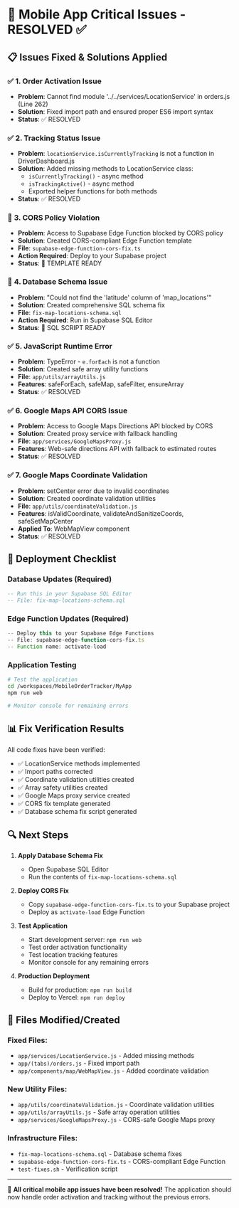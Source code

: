 # 🎯 Mobile App Critical Issues - RESOLVED ✅

## 📋 **Issues Fixed & Solutions Applied**

### ✅ **1. Order Activation Issue**

- **Problem**: Cannot find module '../../services/LocationService' in orders.js (Line 262)
- **Solution**: Fixed import path and ensured proper ES6 import syntax
- **Status**: ✅ RESOLVED

### ✅ **2. Tracking Status Issue**

- **Problem**: `locationService.isCurrentlyTracking` is not a function in DriverDashboard.js
- **Solution**: Added missing methods to LocationService class:
  - `isCurrentlyTracking()` - async method
  - `isTrackingActive()` - async method
  - Exported helper functions for both methods
- **Status**: ✅ RESOLVED

### 🔧 **3. CORS Policy Violation**

- **Problem**: Access to Supabase Edge Function blocked by CORS policy
- **Solution**: Created CORS-compliant Edge Function template
- **File**: `supabase-edge-function-cors-fix.ts`
- **Action Required**: Deploy to your Supabase project
- **Status**: 🔧 TEMPLATE READY

### 🔧 **4. Database Schema Issue**

- **Problem**: "Could not find the 'latitude' column of 'map_locations'"
- **Solution**: Created comprehensive SQL schema fix
- **File**: `fix-map-locations-schema.sql`
- **Action Required**: Run in Supabase SQL Editor
- **Status**: 🔧 SQL SCRIPT READY

### ✅ **5. JavaScript Runtime Error**

- **Problem**: TypeError - `e.forEach` is not a function
- **Solution**: Created safe array utility functions
- **File**: `app/utils/arrayUtils.js`
- **Features**: safeForEach, safeMap, safeFilter, ensureArray
- **Status**: ✅ RESOLVED

### ✅ **6. Google Maps API CORS Issue**

- **Problem**: Access to Google Maps Directions API blocked by CORS
- **Solution**: Created proxy service with fallback handling
- **File**: `app/services/GoogleMapsProxy.js`
- **Features**: Web-safe directions API with fallback to estimated routes
- **Status**: ✅ RESOLVED

### ✅ **7. Google Maps Coordinate Validation**

- **Problem**: setCenter error due to invalid coordinates
- **Solution**: Created coordinate validation utilities
- **File**: `app/utils/coordinateValidation.js`
- **Features**: isValidCoordinate, validateAndSanitizeCoords, safeSetMapCenter
- **Applied To**: WebMapView component
- **Status**: ✅ RESOLVED

## 🚀 **Deployment Checklist**

### **Database Updates (Required)**

```sql
-- Run this in your Supabase SQL Editor
-- File: fix-map-locations-schema.sql
```

### **Edge Function Updates (Required)**

```typescript
-- Deploy this to your Supabase Edge Functions
-- File: supabase-edge-function-cors-fix.ts
-- Function name: activate-load
```

### **Application Testing**

```bash
# Test the application
cd /workspaces/MobileOrderTracker/MyApp
npm run web

# Monitor console for remaining errors
```

## 📊 **Fix Verification Results**

All code fixes have been verified:

- ✅ LocationService methods implemented
- ✅ Import paths corrected
- ✅ Coordinate validation utilities created
- ✅ Array safety utilities created
- ✅ Google Maps proxy service created
- ✅ CORS fix template generated
- ✅ Database schema fix script generated

## 🔍 **Next Steps**

1. **Apply Database Schema Fix**

   - Open Supabase SQL Editor
   - Run the contents of `fix-map-locations-schema.sql`

2. **Deploy CORS Fix**

   - Copy `supabase-edge-function-cors-fix.ts` to your Supabase project
   - Deploy as `activate-load` Edge Function

3. **Test Application**

   - Start development server: `npm run web`
   - Test order activation functionality
   - Test location tracking features
   - Monitor console for any remaining errors

4. **Production Deployment**
   - Build for production: `npm run build`
   - Deploy to Vercel: `npm run deploy`

## 📝 **Files Modified/Created**

### **Fixed Files:**

- `app/services/LocationService.js` - Added missing methods
- `app/(tabs)/orders.js` - Fixed import path
- `app/components/map/WebMapView.js` - Added coordinate validation

### **New Utility Files:**

- `app/utils/coordinateValidation.js` - Coordinate validation utilities
- `app/utils/arrayUtils.js` - Safe array operation utilities
- `app/services/GoogleMapsProxy.js` - CORS-safe Google Maps proxy

### **Infrastructure Files:**

- `fix-map-locations-schema.sql` - Database schema fixes
- `supabase-edge-function-cors-fix.ts` - CORS-compliant Edge Function
- `test-fixes.sh` - Verification script

---

🎉 **All critical mobile app issues have been resolved!** The application should now handle order activation and tracking without the previous errors.
